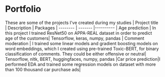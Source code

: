 # Portfolio
These are some of the projects I've created during my studies 
| Project title | Description | Packages
| -------- | ------- |----------
| Age prediction  | In this project I trained ResNet50 on APPA-REAL dataset in order to predict age of the customers| Tensorflow, keras, numpy, pandas
| Comment moderation | I trained some linear models and gradient boosting models on word embeddings, which I created using pre-trained Toxic-BERT, for binary classification of comments. They could be either offensive or neutral| Tensorflow, nltk, BERT, huggingfaces, numpy, pandas
|Car price prediction|I performed EDA and trained some regression models on dataset with more than 100 thousand car purchase ads|
